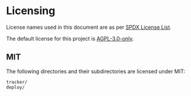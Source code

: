 # Licensing

License names used in this document are as per [SPDX License List](https://spdx.org/licenses/).

The default license for this project is [AGPL-3.0-only](LICENSE).

## MIT

The following directories and their subdirectories are licensed under MIT:

```
tracker/
deploy/
```
